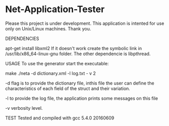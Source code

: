 # Net-Application-Tester

Please this project is under development. This application is intented for use only on Unix/Linux machines.
Thank you.

DEPENDENCIES

apt-get install libxml2
If it doesn't work create the symbolic link in /usr/lib/x86_64-linux-gnu folder.
The other dependencie is libpthread.


USAGE
To use the generator start the executable:

make
./neta -d dictionary.xml -l log.txt - v 2

-d flag is to provide the dictionary file, inthis file the user can define the characteristics of each field of the struct and their variation.

-l to provide the log file, the application prints some messages on this file

-v verbosity level.

TEST
Tested and compiled with gcc 5.4.0 20160609


